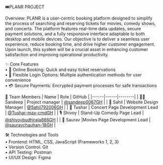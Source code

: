 🎟️PLANR PROJECT

Overview:
PLANR is a user-centric booking platform designed to simplify the process of searching and reserving tickets for movies, comedy shows, and concerts. The platform features real-time data updates, secure payment solutions, and a fully responsive interface adaptable to both desktop and mobile devices.
Our objective is to deliver a seamless user experience, reduce booking time, and drive higher customer engagement. Upon launch, this system will be a crucial asset in enhancing customer satisfaction and improving operational productivity.

✨ Core Features<br>
•	🎫 Online Booking: Quick and easy ticket reservations<br>
•	🔑 Flexible Login Options: Multiple authentication methods for user convenience<br>
•	💳 Secure Payments: Encrypted payment processes for safe transactions<br>

👥 Team Members
| Name | Role | GitHub |
|------|------|--------|
| 👨‍💼 Sandeep | Project manager | [@sandeep0067GH](https://github.com/sandeep0067) |
| 🎨 Sahil | Website Design Manager | [@Sahil792006GH](https://github.com/Sahil792006) |
| 🎵 Tushar | Concert Page Development Lead | [@Tushar-max-cmdGH](https://github.com/Tushar-max-cmd) |
| 🎙️ Shivoy | Stand-Up Comedy Page Lead | [@shivoybudhiraja886GH](https://github.com/shivoybudhiraja886) |
| 🎥 Saurav |Movies Page Development Lead | [@sauravchauhan-18GH](https://github.com/sauravchauhan-18) |

🛠️ Technologies and Tools<br>
•	Frontend: HTML, CSS, JavaScript (Frameworks 1, 2, 3)<br>
•	Version Control: Git<br>
•	API Testing: Postman<br>
•	UI/UX Design: Figma<br>

